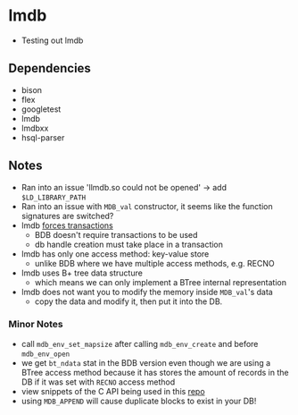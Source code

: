# lmdb
- Testing out lmdb

## Dependencies
- bison
- flex
- googletest
- lmdb
- lmdbxx
- hsql-parser

## Notes
- Ran into an issue 'llmdb.so could not be opened' -> add `$LD_LIBRARY_PATH`
- Ran into an issue with `MDB_val` constructor, it seems like the function signatures are switched?
- lmdb [forces transactions](http://www.lmdb.tech/doc/starting.html)
	- BDB doesn't require transactions to be used
	- db handle creation must take place in a transaction
- lmdb has only one access method: key-value store
	- unlike BDB where we have multiple access methods, e.g. RECNO
- lmdb uses B+ tree data structure
	- which means we can only implement a BTree internal representation
- lmdb does not want you to modify the memory inside `MDB_val`'s data
	- copy the data and modify it, then put it into the DB.
### Minor Notes
- call `mdb_env_set_mapsize` after calling `mdb_env_create` and before `mdb_env_open`
- we get `bt_ndata` stat in the BDB version even though we are using a BTree access method because it has stores the amount of records in the DB if it was set with `RECNO` access method
- view snippets of the C API being used in this [repo](https://github.com/ahupowerdns/ahutils)
- using `MDB_APPEND` will cause duplicate blocks to exist in your DB!

